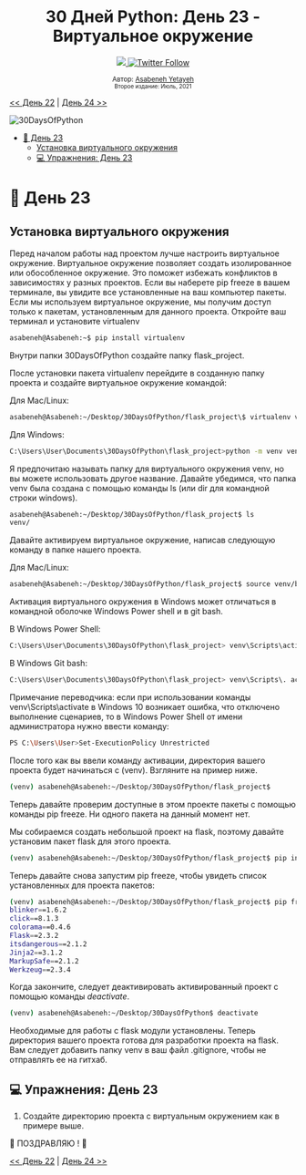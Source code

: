<div align="center">
  <h1> 30 Дней Python: День 23 - Виртуальное окружение </h1>
  <a class="header-badge" target="_blank" href="https://www.linkedin.com/in/asabeneh/">
  <img src="https://img.shields.io/badge/style--5eba00.svg?label=LinkedIn&logo=linkedin&style=social">
  </a>
  <a class="header-badge" target="_blank" href="https://twitter.com/Asabeneh">
  <img alt="Twitter Follow" src="https://img.shields.io/twitter/follow/asabeneh?style=social">
  </a>

<sub>Автор:
<a href="https://www.linkedin.com/in/asabeneh/" target="_blank">Asabeneh Yetayeh</a><br>
<small> Второе издание: Июль, 2021</small>
</sub>
</div>

[<< День 22](../22_Day_Web_scraping/22_web_scraping.md) | [День 24 >>](../24_Day_Statistics/24_statistics.md)

![30DaysOfPython](../images/30daysofpython.png)

- [📘 День 23](#-день-23)
  - [Установка виртуального окружения](#установка-виртуального-окружения)
  - [💻 Упражнения: День 23](#-упражнения-день-23)

# 📘 День 23

## Установка виртуального окружения

Перед началом работы над проектом лучше настроить виртуальное окружение. Виртуальное окружение позволяет создать изолированное или обособленное окружение. Это поможет избежать конфликтов в зависимостях у разных проектов. Если вы наберете pip freeze в вашем терминале, вы увидите все установленные на ваш компьютер пакеты. Если мы используем виртуальное окружение, мы получим доступ только к пакетам, установленным для данного проекта. Откройте ваш терминал и установите virtualenv

```sh
asabeneh@Asabeneh:~$ pip install virtualenv
```

Внутри папки 30DaysOfPython создайте папку flask_project.

После установки пакета virtualenv перейдите в созданную папку проекта и создайте виртуальное окружение командой:

Для Mac/Linux:
```sh
asabeneh@Asabeneh:~/Desktop/30DaysOfPython/flask_project\$ virtualenv venv

```

Для Windows:
```sh
C:\Users\User\Documents\30DaysOfPython\flask_project>python -m venv venv
```

Я предпочитаю называть папку для виртуального окружения venv, но вы можете использовать другое название. Давайте убедимся, что папка venv была создана с помощью команды ls (или dir для командной строки windows).

```sh
asabeneh@Asabeneh:~/Desktop/30DaysOfPython/flask_project$ ls
venv/
```

Давайте активируем виртуальное окружение, написав следующую команду в папке нашего проекта.

Для Mac/Linux:
```sh
asabeneh@Asabeneh:~/Desktop/30DaysOfPython/flask_project$ source venv/bin/activate
```
Активация виртуального окружения в Windows может отличаться в командной оболочке Windows Power shell и в git bash. 

В Windows Power Shell:
```sh
C:\Users\User\Documents\30DaysOfPython\flask_project> venv\Scripts\activate
```

В Windows Git bash:
```sh
C:\Users\User\Documents\30DaysOfPython\flask_project> venv\Scripts\. activate
```

Примечание переводчика: если при использовании команды venv\Scripts\activate в Windows 10 возникает ошибка, что отключено выполнение сценариев, то в Windows Power Shell от имени администратора нужно ввести команду:
```sh
PS C:\Users\User>Set-ExecutionPolicy Unrestricted
```

После того как вы ввели команду активации, директория вашего проекта будет начинаться с (venv). Взгляните на пример ниже.

```sh
(venv) asabeneh@Asabeneh:~/Desktop/30DaysOfPython/flask_project$
```

Теперь давайте проверим доступные в этом проекте пакеты с помощью команды pip freeze. Ни одного пакета на данный момент нет.

Мы собираемся создать небольшой проект на flask, поэтому давайте установим пакет flask для этого проекта.

```sh
(venv) asabeneh@Asabeneh:~/Desktop/30DaysOfPython/flask_project$ pip install Flask
```

Теперь давайте снова запустим pip freeze, чтобы увидеть список установленных для проекта пакетов:

```sh
(venv) asabeneh@Asabeneh:~/Desktop/30DaysOfPython/flask_project$ pip freeze
blinker==1.6.2
click==8.1.3
colorama==0.4.6
Flask==2.3.2
itsdangerous==2.1.2
Jinja2==3.1.2
MarkupSafe==2.1.2
Werkzeug==2.3.4
```

Когда закончите, следует деактивировать активированный проект с помощью команды _deactivate_.

```sh
(venv) asabeneh@Asabeneh:~/Desktop/30DaysOfPython$ deactivate
```

Необходимые для работы с flask модули установлены. Теперь директория вашего проекта готова для разработки проекта на flask. Вам следует добавить папку venv в ваш файл .gitignore, чтобы не отправлять ее на гитхаб.

## 💻 Упражнения: День 23

1. Создайте директорию проекта с виртуальным окружением как в примере выше.

🎉 ПОЗДРАВЛЯЮ ! 🎉

[<< День 22](../22_Day_Web_scraping/22_web_scraping.md) | [День 24 >>](../24_Day_Statistics/24_statistics.md)
